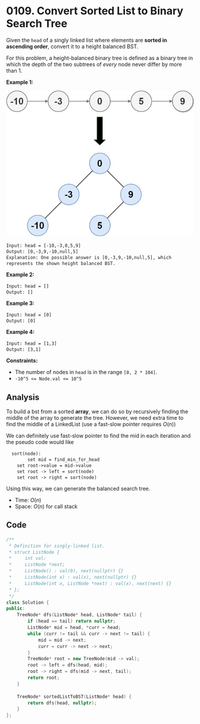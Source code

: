 # 0109. Convert Sorted List to Binary Search Tree

Given the `head` of a singly linked list where elements are **sorted in ascending order**, convert it to a height balanced BST.

For this problem, a height-balanced binary tree is defined as a binary tree in which the depth of the two subtrees of *every* node never differ by more than 1.

 

**Example 1:**

![img](resources/109.jpg)

```
Input: head = [-10,-3,0,5,9]
Output: [0,-3,9,-10,null,5]
Explanation: One possible answer is [0,-3,9,-10,null,5], which represents the shown height balanced BST.
```

**Example 2:**

```
Input: head = []
Output: []
```

**Example 3:**

```
Input: head = [0]
Output: [0]
```

**Example 4:**

```
Input: head = [1,3]
Output: [3,1]
```

 

**Constraints:**

- The number of nodes in `head` is in the range `[0, 2 * 104]`.
- `-10^5 <= Node.val <= 10^5`

## Analysis

To build a bst from a sorted **array**, we can do so by recursively finding the middle of the array to generate the tree. However, we need extra time to find the middle of a LinkedList (use a fast-slow pointer requires $O(n)$)

We can definitely use fast-slow pointer to find the mid in each iteration and the pseudo code would like

```
  sort(node):
 		set mid = find_min_for_head
  	set root->value = mid->value
  	set root -> left = sort(node)
  	set root -> right = sort(node)
```

Using this way, we can generate the balanced search tree.

* Time: $O(n)$
* Space: $O(n)$ for call stack

## Code

```c++
/**
 * Definition for singly-linked list.
 * struct ListNode {
 *     int val;
 *     ListNode *next;
 *     ListNode() : val(0), next(nullptr) {}
 *     ListNode(int x) : val(x), next(nullptr) {}
 *     ListNode(int x, ListNode *next) : val(x), next(next) {}
 * };
 */
class Solution {
public:
    TreeNode* dfs(ListNode* head, ListNode* tail) {
        if (head == tail) return nullptr;
        ListNode* mid = head, *curr = head;
        while (curr != tail && curr -> next != tail) {
            mid = mid -> next;
            curr = curr -> next -> next;
        }
        TreeNode* root = new TreeNode(mid -> val);
        root -> left = dfs(head, mid);
        root -> right = dfs(mid -> next, tail);
        return root;
    }
    
    TreeNode* sortedListToBST(ListNode* head) {
        return dfs(head, nullptr);
    }
};
```

